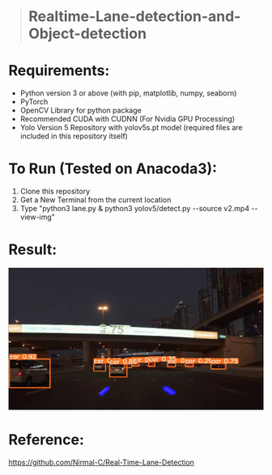 ># Realtime-Lane-detection-and-Object-detection

# Requirements:

* Python version 3 or above (with pip, matplotlib, numpy, seaborn)
* PyTorch
* OpenCV Library for python package
* Recommended CUDA with CUDNN (For Nvidia GPU Processing)
* Yolo Version 5 Repository with yolov5s.pt model (required files are included in this repository itself) 

# To Run (Tested on Anacoda3):

1. Clone this repository
2. Get a New Terminal from the current location
3. Type "python3 lane.py & python3 yolov5/detect.py --source v2.mp4 --view-img"

# Result:

![Screenshot 1](results/img_test.png)

# Reference:
https://github.com/Nirmal-C/Real-Time-Lane-Detection



